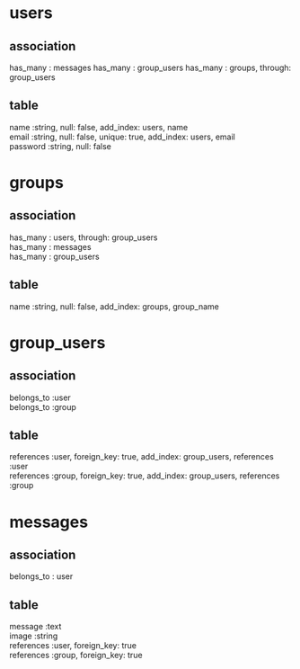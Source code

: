 # users

## association
has_many : messages
has_many : group_users
has_many : groups, through: group_users

## table  
name :string, null: false, add_index: users, name  
email :string, null: false, unique: true, add_index: users, email  
password :string, null: false  



# groups  

## association  
has_many : users, through: group_users  
has_many : messages  
has_many : group_users  

## table  
name :string, null: false, add_index: groups, group_name  



# group_users  


## association  
belongs_to :user  
belongs_to :group  

## table  
references :user, foreign_key: true, add_index: group_users, references :user  
references :group, foreign_key: true, add_index: group_users, references :group  



# messages  

## association  
belongs_to : user  

## table  
message :text  
image :string  
references :user, foreign_key: true  
references :group, foreign_key: true  

